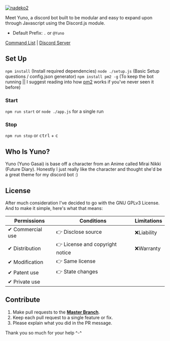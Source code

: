 [![nadeko2](https://raw.githubusercontent.com/zfbx/Yuno/master/docs/yunoheader.png)](https://zfbx.github.io/Yuno/)

Meet Yuno, a discord bot built to be modular and easy to expand upon through Javascript using the Discord.js module.

 * Default Prefix: `.` or `@Yuno`

[Command List](https://zfbx.github.io/Yuno/) | [Discord Server](https://discord.gg/kXbV9Zu)


## Set Up
`npm install` (Install required dependencies)
`node ./setup.js` (Basic Setup questions / config.json generator)
`npm install pm2 -g` (To keep the bot running || I suggest reading into how [pm2](http://pm2.keymetrics.io/) works if you've never seen it before)

### Start
`npm run start` or `node ./app.js` for a single run

### Stop
`npm run stop` or <kbd>ctrl</kbd> + <kbd>c</kbd>

## Who Is Yuno?
Yuno (Yuno Gasai) is base off a character from an Anime called Mirai Nikki (Future Diary). Honestly I just really like the character and thought she'd be a great theme for my discord bot :)

## License
After much consideration I've decided to go with the GNU GPLv3 License. And to make it simple, here's what that means:

| **Permissions**   | **Conditions**                  | **Limitations** |
|-------------------|---------------------------------|-----------------|
|✔ Commercial use  |👉 Disclose source              |❌Liability       |
|✔ Distribution    |👉 License and copyright notice |❌Warranty        |
|✔ Modification    |👉 Same license                 |                   |
|✔ Patent use      |👉 State changes                |                   |
|✔ Private use     |                                 |                  |


## Contribute
1. Make pull requests to the [**Master Branch**](https://github.com/zfbx/Yuno/tree/master).
2. Keep each pull request to a single feature or fix.
3. Please explain what you did in the PR message.

Thank you so much for your help ^-^


